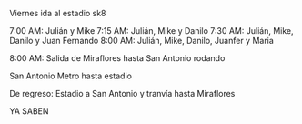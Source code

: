 Viernes ida al estadio sk8

7:00 AM: Julián y Mike
7:15 AM: Julián, Mike y Danilo
7:30 AM: Julián, Mike, Danilo y Juan Fernando 
8:00 AM: Julián, Mike, Danilo, Juanfer y Maria 

8:00 AM: Salida de Miraflores hasta San Antonio rodando

San Antonio Metro hasta estadio 

De regreso: Estadio a San Antonio y tranvía hasta Miraflores 

YA SABEN
